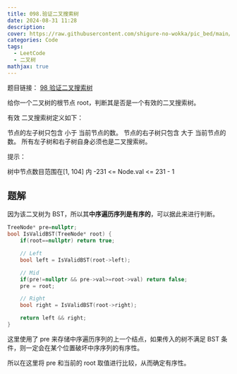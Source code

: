 ```yaml
---
title: 098.验证二叉搜索树
date: 2024-08-31 11:28
description: 
cover: https://raw.githubusercontent.com/shigure-no-wokka/pic_bed/main/imgs/family_code.jpg
categories: Code
tags:
  - LeetCode
  - 二叉树
mathjax: true
---
```


题目链接： [98 验证二叉搜索树](https://leetcode.cn/problems/validate-binary-search-tree/descriptioni)

给你一个二叉树的根节点 root，判断其是否是一个有效的二叉搜索树。

有效 二叉搜索树定义如下：

节点的左子树只包含 小于 当前节点的数。
节点的右子树只包含 大于 当前节点的数。
所有左子树和右子树自身必须也是二叉搜索树。

提示：

树中节点数目范围在[1, 104] 内
-231 <= Node.val <= 231 - 1

<!--more-->

## 题解

因为该二叉树为 BST，所以其**中序遍历序列是有序的**，可以据此来进行判断。

```cpp
TreeNode* pre=nullptr;
bool IsValidBST(TreeNode* root) {
    if(root==nullptr) return true;

    // Left
    bool left = IsValidBST(root->left);

    // Mid
    if(pre!=nullptr && pre->val>=root->val) return false;
    pre = root;

    // Right
    bool right = IsValidBST(root->right);

    return left && right;
}
```

这里使用了 pre 来存储中序遍历序列的上一个结点，如果传入的树不满足 BST 条件，则一定会在某个位置破坏中序序列的有序性。

所以在这里将 pre  和当前的 root 取值进行比较，从而确定有序性。

